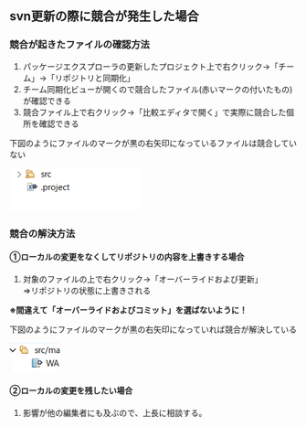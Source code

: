 ## svn更新の際に競合が発生した場合
### 競合が起きたファイルの確認方法
1. パッケージエクスプローラの更新したプロジェクト上で右クリック→「チーム」→「リポジトリと同期化」
2. チーム同期化ビューが開くので競合したファイル(赤いマークの付いたもの)が確認できる
3. 競合ファイル上で右クリック→「比較エディタで開く」で実際に競合した個所を確認できる


下図のようにファイルのマークが黒の右矢印になっているファイルは競合していない  

![競合していないファイル](img/競合してないマーク.PNG)

### 競合の解決方法
#### ①ローカルの変更をなくしてリポジトリの内容を上書きする場合
1. 対象のファイルの上で右クリック→「オーバーライドおよび更新」  
   ⇒リポジトリの状態に上書きされる

**※間違えて「オーバーライドおよびコミット」を選ばないように！**  

下図のようにファイルのマークが黒の右矢印になっていれば競合が解決している  

![競合解決したファイル](img/競合解決マーク.PNG)

#### ②ローカルの変更を残したい場合
1. 影響が他の編集者にも及ぶので、上長に相談する。
